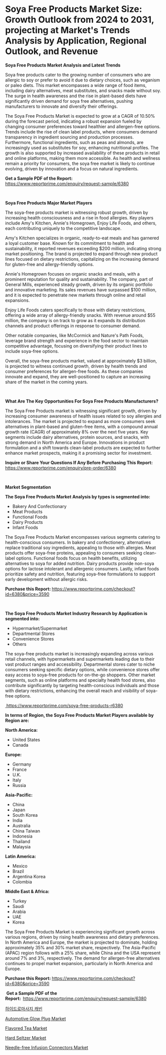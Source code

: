 <p><h1>Soya Free Products Market Size: Growth Outlook from 2024 to 2031, projecting at Market's Trends Analysis by Application, Regional Outlook, and Revenue</h1></p><p><strong>Soya Free Products Market Analysis and Latest Trends</strong></p>
<p><p>Soya free products cater to the growing number of consumers who are allergic to soy or prefer to avoid it due to dietary choices, such as veganism or paleo diets. This market encompasses a wide range of food items, including dairy alternatives, meat substitutes, and snacks made without soy. The surge in health awareness and the rise in plant-based diets have significantly driven demand for soya free alternatives, pushing manufacturers to innovate and diversify their offerings.</p><p>The Soya Free Products Market is expected to grow at a CAGR of 10.50% during the forecast period, indicating a robust expansion fueled by changing consumer preferences toward healthier and allergen-free options. Trends include the rise of clean label products, where consumers demand transparency in ingredient sourcing and production processes. Furthermore, functional ingredients, such as peas and almonds, are increasingly used as substitutes for soy, enhancing nutritional profiles. The growth is also supported by increased availability of these products in retail and online platforms, making them more accessible. As health and wellness remain a priority for consumers, the soya free market is likely to continue evolving, driven by innovation and a focus on natural ingredients.</p></p>
<p><strong>Get a Sample PDF of the Report:&nbsp;</strong> <a href="https://www.reportprime.com/enquiry/request-sample/6380">https://www.reportprime.com/enquiry/request-sample/6380</a></p>
<p>&nbsp;</p>
<p><strong>Soya Free Products Major Market Players</strong></p>
<p><p>The soya-free products market is witnessing robust growth, driven by increasing health consciousness and a rise in food allergies. Key players include Amy's Kitchen, Annie's Homegrown, Enjoy Life Foods, and others, each contributing uniquely to the competitive landscape.</p><p>Amy's Kitchen specializes in organic, ready-to-eat meals and has garnered a loyal customer base. Known for its commitment to health and sustainability, it reported revenues exceeding $200 million, indicating strong market positioning. The brand is projected to expand through new product lines focused on dietary restrictions, capitalizing on the increasing demand for gluten-free and allergy-friendly options.</p><p>Annie's Homegrown focuses on organic snacks and meals, with a prominent reputation for quality and sustainability. The company, part of General Mills, experienced steady growth, driven by its organic portfolio and innovative marketing. Its sales revenues have surpassed $100 million, and it is expected to penetrate new markets through online and retail expansions.</p><p>Enjoy Life Foods caters specifically to those with dietary restrictions, offering a wide array of allergy-friendly snacks. With revenue around $55 million, the company is on track to grow as it expands its distribution channels and product offerings in response to consumer demand.</p><p>Other notable companies, like McCormick and Nature's Path Foods, leverage brand strength and experience in the food sector to maintain competitive advantage, focusing on diversifying their product lines to include soya-free options. </p><p>Overall, the soya-free products market, valued at approximately $3 billion, is projected to witness continued growth, driven by health trends and consumer preferences for allergen-free foods. As these companies innovate and expand, they are well-positioned to capture an increasing share of the market in the coming years.</p></p>
<p>&nbsp;</p>
<p><strong>What Are The Key Opportunities For Soya Free Products Manufacturers?</strong></p>
<p><p>The Soya Free Products market is witnessing significant growth, driven by increasing consumer awareness of health issues related to soy allergies and intolerances. The market is projected to expand as more consumers seek alternatives in plant-based and gluten-free items, with a compound annual growth rate (CAGR) of approximately 8% over the next five years. Key segments include dairy alternatives, protein sources, and snacks, with strong demand in North America and Europe. Innovations in product formulation and a shift towards clean-label products are expected to further enhance market prospects, making it a promising sector for investment.</p></p>
<p><strong>Inquire or Share Your Questions If Any Before Purchasing This Report:</strong> <a href="https://www.reportprime.com/enquiry/pre-order/6380">https://www.reportprime.com/enquiry/pre-order/6380</a></p>
<p>&nbsp;</p>
<p><strong>Market Segmentation</strong></p>
<p><strong>The Soya Free Products Market Analysis by types is segmented into:</strong></p>
<p><ul><li>Bakery And Confectionary</li><li>Meat Products</li><li>Functional Foods</li><li>Dairy Products</li><li>Infant Foods</li></ul></p>
<p><p>The Soya Free Products Market encompasses various segments catering to health-conscious consumers. In bakery and confectionery, alternatives replace traditional soy ingredients, appealing to those with allergies. Meat products offer soya-free proteins, appealing to consumers seeking clean-label options. Functional foods focus on health benefits, utilizing alternatives to soya for added nutrition. Dairy products provide non-soya options for lactose intolerant and allergenic consumers. Lastly, infant foods prioritize safety and nutrition, featuring soya-free formulations to support early development without allergic risks.</p></p>
<p><strong>Purchase this Report:&nbsp;</strong><a href="https://www.reportprime.com/checkout?id=6380&price=3590">https://www.reportprime.com/checkout?id=6380&price=3590</a></p>
<p>&nbsp;</p>
<p><strong>The Soya Free Products Market Industry Research by Application is segmented into:</strong></p>
<p><ul><li>Hypermarket/Supermarket</li><li>Departmental Stores</li><li>Convenience Stores</li><li>Others</li></ul></p>
<p><p>The soya-free products market is increasingly expanding across various retail channels, with hypermarkets and supermarkets leading due to their vast product ranges and accessibility. Departmental stores cater to niche consumers seeking specific dietary options, while convenience stores offer easy access to soya-free products for on-the-go shoppers. Other market segments, such as online platforms and specialty health food stores, also contribute significantly by targeting health-conscious individuals and those with dietary restrictions, enhancing the overall reach and visibility of soya-free options.</p></p>
<p><a href="https://www.reportprime.com/soya-free-products-r6380">&nbsp;https://www.reportprime.com/soya-free-products-r6380</a></p>
<p><strong>In terms of Region, the Soya Free Products Market Players available by Region are:</strong></p>
<p>
    <p> <strong> North America: </strong>
        <ul>
            <li>United States</li>
            <li>Canada</li>
        </ul>
        </p> 
    <p> <strong> Europe: </strong>
        <ul>
            <li>Germany</li>
            <li>France</li>
            <li>U.K.</li>
            <li>Italy</li>
            <li>Russia</li>
        </ul>
        </p> 
    <p> <strong> Asia-Pacific: </strong>
        <ul>
            <li>China</li>
            <li>Japan</li>
            <li>South Korea</li>
            <li>India</li>
            <li>Australia</li>
            <li>China Taiwan</li>
            <li>Indonesia</li>
            <li>Thailand</li>
            <li>Malaysia</li>
        </ul>
        </p> 
    <p> <strong> Latin America: </strong>
        <ul>
            <li>Mexico</li>
            <li>Brazil</li>
            <li>Argentina Korea</li>
            <li>Colombia</li>
        </ul>
        </p> 
    <p> <strong> Middle East & Africa: </strong>
        <ul>
            <li>Turkey</li>
            <li>Saudi</li>
            <li>Arabia</li>
            <li>UAE</li>
            <li>Korea</li>
        </ul>
    </p>
    </p>
<p><p>The Soya Free Products Market is experiencing significant growth across various regions, driven by rising health awareness and dietary preferences. In North America and Europe, the market is projected to dominate, holding approximately 35% and 30% market share, respectively. The Asia-Pacific (APAC) region follows with a 25% share, while China and the USA represent around 7% and 3%, respectively. The demand for allergen-free alternatives continues to propel market expansion, particularly in North America and Europe.</p></p>
<p><strong>Purchase this Report: </strong><a href="https://www.reportprime.com/checkout?id=6380&price=3590">https://www.reportprime.com/checkout?id=6380&price=3590</a></p>
<p>&nbsp;<strong>Get a Sample PDF of the Report:&nbsp;&nbsp;</strong><a href="https://www.reportprime.com/enquiry/request-sample/6380">https://www.reportprime.com/enquiry/request-sample/6380</a></p>
<p><strong></strong></p>
<p><p><a href="https://medium.com/@macking460/%EC%88%98%EC%A4%91-%EB%A7%88%EC%82%AC%EC%A7%80-%EC%BA%90%EB%B9%88-%EC%8B%9C%EC%9E%A5-%ED%98%81%EC%8B%A0-2024-2031-%EB%8B%A4%EC%9D%8C-10%EB%85%84%EC%9D%84-%ED%98%95%EC%84%B1%ED%95%98%EB%8A%94-%EC%8B%9C%EC%9E%A5-%EB%8F%99%ED%96%A5-83d5a87fc7db">하이드로마사지 캐빈</a></p><p><a href="https://www.linkedin.com/pulse/strategic-roadmap-success-global-automotive-glow-plug-market-ajx5e?trackingId=6B6jfga3SeOeM80%2FNuMnvA%3D%3D">Automotive Glow Plug Market</a></p><p><a href="https://github.com/AshrafKhan865/Market-Research-Report-List-1/blob/main/flavored-tea-market.md">Flavored Tea Market</a></p><p><a href="https://github.com/fty54g/Market-Research-Report-List-1/blob/main/hard-seltzer-market.md">Hard Seltzer Market</a></p><p><a href="https://issuu.com/reportprime-2/docs/needle-free-infusion-connectors-mar_65425f07a71ddf">Needle-free Infusion Connectors Market</a></p></p>